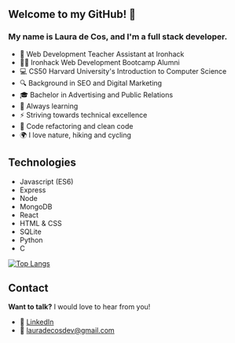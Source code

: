 ## Welcome to my GitHub! 👋

### My name is Laura de Cos, and I'm a full stack developer.

- 📍 Web Development Teacher Assistant at Ironhack
- 👩‍💻 Ironhack Web Development Bootcamp Alumni
- 💻 CS50 Harvard University's Introduction to Computer Science
- 🔍 Background in SEO and Digital Marketing
- 🎓 Bachelor in Advertising and Public Relations
- 🌱 Always learning
- ⚡ Striving towards technical excellence
- 💖 Code refactoring and clean code
- 🌍 I love nature, hiking and cycling

## Technologies

- Javascript (ES6)
- Express
- Node
- MongoDB
- React
- HTML & CSS
- SQLite
- Python
- C

[![Top Langs](https://github-readme-stats.vercel.app/api/top-langs/?username=lauradecc&layout=compact)](https://github.com/lauradecc/github-readme-stats)

## Contact

**Want to talk?** I would love to hear from you!
- 🔗 [LinkedIn](https://www.linkedin.com/in/laura-de-cos-carrera/)
- 📧 lauradecosdev@gmail.com

<!--
**lauradecc/lauradecc** is a ✨ _special_ ✨ repository because its `README.md` (this file) appears on your GitHub profile.

Here are some ideas to get you started:

- 🔭 I’m currently working on ...
- 🌱 I’m currently learning ...
- 👯 I’m looking to collaborate on ...
- 🤔 I’m looking for help with ...
- 💬 Ask me about ...
- 📫 How to reach me: ...
- 😄 Pronouns: ...
- ⚡ Fun fact: ...
-->

